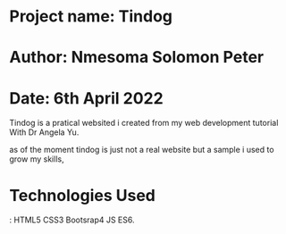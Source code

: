 <h1>Project name: Tindog</h1>
<h1>Author: Nmesoma Solomon Peter</h1>
<h1>Date: 6th April 2022</h1>



Tindog is a pratical websited i created from my web development tutorial With Dr Angela Yu.

as of the moment tindog is just not a real website but a sample i used to grow my skills,


<h1>Technologies Used</h1>:
HTML5
CSS3
Bootsrap4
JS ES6.
